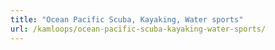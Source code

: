 ```yaml
---
title: "Ocean Pacific Scuba, Kayaking, Water sports"
url: /kamloops/ocean-pacific-scuba-kayaking-water-sports/
---
```

